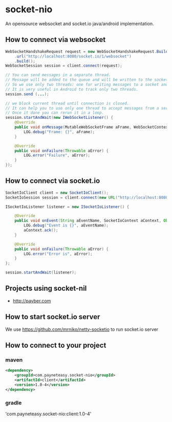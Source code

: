# socket-nio

An opensource websocket and socket.io java/android implementation.


## How to connect via websocket
```java
WebSocketHandshakeRequest request = new WebSocketHandshakeRequest.Builder()
    .url("http://localhost:8080/socket.io/1/websocket")
    .build();
WebSocketSession session = client.connect(request);

// You can send messages in a separate thread.
// Message will be added to the queue and will be written to the socket in a writer thread.
// So we use only two threads: one for writing messages to a socket and second is for reading from a socket.
// It is very useful in Android to track only two threads.
session.send (...);

// we block current thread until connection is closed. 
// It can help you to use only one thread to accept messages from a server.
// Once it done you can rerun it in a loop.
session.startAndWait(new IWebSocketListener() {
    @Override
    public void onMessage(MutableWebSocketFrame aFrame, WebSocketContext aContext) {
        LOG.debug("Frame: {}", aFrame);
    }

    @Override
    public void onFailure(Throwable aError) {
        LOG.error("Failure", aError);
    }
});
```


## How to connect via socket.io
```java
SocketIoClient client = new SocketIoClient();
SocketIoSession session = client.connect(new URL("http://localhost:8080/socket.io/1/");

ISocketIoListener listener = new ISocketIoListener() {

    @Override
    public void onEvent(String aEventName, SocketIoContext aContext, Object... args) {
        LOG.debug("Event is {}", aEventName);
        aContext.ack();
    }

    @Override
    public void onFailure(Throwable aError) {
        LOG.error("Error is", aError);
    }
};

session.startAndWait(listener);

```

## Projects using socket-nil
* http://payber.com

## How to start socket.io server
We use https://github.com/mrniko/netty-socketio to run socket.io server

## How to connect to your project
### maven
```xml
<dependency>
	<groupId>com.payneteasy.socket-nio</groupId>
	<artifactId>client</artifactId>
	<version>1.0-4</version>
</dependency>
```

### gradle
'com.payneteasy.socket-nio:client:1.0-4'


